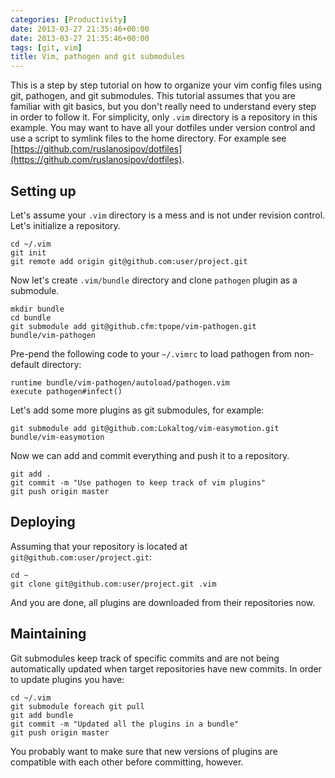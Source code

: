 ```yaml
---
categories: [Productivity]
date: 2013-03-27 21:35:46+00:00
date: 2013-03-27 21:35:46+00:00
tags: [git, vim]
title: Vim, pathogen and git submodules
---
```


This is a step by step tutorial on how to organize your vim config files using git, pathogen, and git submodules. This tutorial assumes that you are familiar with git basics, but you don't really need to understand every step in order to follow it. For simplicity, only `.vim` directory is a repository in this example. You may want to have all your dotfiles under version control and use a script to symlink files to the home directory. For example see [https://github.com/ruslanosipov/dotfiles](https://github.com/ruslanosipov/dotfiles).

## Setting up

Let's assume your `.vim` directory is a mess and is not under revision control. Let's initialize a repository.

    cd ~/.vim
    git init
    git remote add origin git@github.com:user/project.git

Now let's create `.vim/bundle` directory and clone `pathogen` plugin as a submodule.

    mkdir bundle
    cd bundle
    git submodule add git@github.cfm:tpope/vim-pathogen.git
    bundle/vim-pathogen

Pre-pend the following code to your `~/.vimrc` to load pathogen from non-default directory:

    runtime bundle/vim-pathogen/autoload/pathogen.vim
    execute pathogen#infect()

Let's add some more plugins as git submodules, for example:

    git submodule add git@github.com:Lokaltog/vim-easymotion.git
    bundle/vim-easymotion

Now we can add and commit everything and push it to a repository.

    git add .
    git commit -m "Use pathogen to keep track of vim plugins"
    git push origin master

## Deploying

Assuming that your repository is located at `git@github.com:user/project.git`:

    cd ~
    git clone git@github.com:user/project.git .vim

And you are done, all plugins are downloaded from their repositories now.

## Maintaining

Git submodules keep track of specific commits and are not being automatically updated when target repositories have new commits. In order to update plugins you have:

    cd ~/.vim
    git submodule foreach git pull
    git add bundle
    git commit -m "Updated all the plugins in a bundle"
    git push origin master

You probably want to make sure that new versions of plugins are compatible with each other before committing, however.
